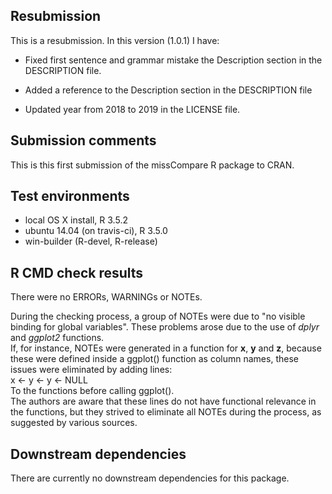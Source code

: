 ## Resubmission
This is a resubmission. In this version (1.0.1) I have:

* Fixed first sentence and grammar mistake the Description section in the DESCRIPTION file.

* Added a reference to the Description section in the DESCRIPTION file 

* Updated year from 2018 to 2019 in the LICENSE file.

## Submission comments
This is this first submission of the missCompare R package to CRAN.    

## Test environments
* local OS X install, R 3.5.2        
* ubuntu 14.04 (on travis-ci), R 3.5.0    
* win-builder (R-devel, R-release)   

## R CMD check results
There were no ERRORs, WARNINGs or NOTEs. 

During the checking process, a group of NOTEs were due to "no visible binding for global variables". These problems arose due to the use of *dplyr* and *ggplot2* functions.    
If, for instance, NOTEs were generated in a function for **x**, **y** and **z**, because    
these were defined inside a ggplot() function as column names, these issues were eliminated by adding lines:     
x <- y <- y <- NULL    
To the functions before calling ggplot().   
The authors are aware that these lines do not have functional relevance in the functions, but they strived to eliminate all NOTEs during the process, as suggested by various sources.

## Downstream dependencies
There are currently no downstream dependencies for this package.    
